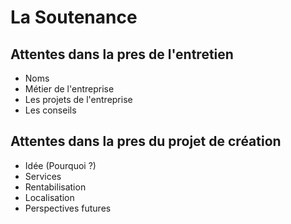 # La Soutenance

## Attentes dans la pres de l'entretien


- Noms
- Métier de l'entreprise
- Les projets de l'entreprise
- Les conseils

## Attentes dans la pres du projet de création

- Idée (Pourquoi ?)
- Services
- Rentabilisation
- Localisation
- Perspectives futures
